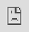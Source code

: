 # Peliculas
Consumiendo API con KOTLIN. 
En esta aplicacion consumimos la API TheMovieDB con KOTLIN!!

-MVVM
-NAVIGATION COMPONENTS
-ANIMACIONES
-SAFE ARGS
-CORRUTINAS

Y LAS MEJORES PRACTICAS PARA UNA APLICACION MODERNA Y ROBUSTA!
<iframe width="260" height="461" style="position:absolute;top:0;left:0;width:100%;height:100%;" frameBorder="0" src="https://imgflip.com/embed/4x9o9b"></iframe></div><p><a href="https://imgflip.com/gif/4x9o9b">via Imgflip</a></p></div>
